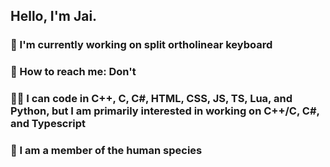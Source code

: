 ## Hello, I'm Jai.

### 💪 I'm currently working on split ortholinear keyboard
### 🤙 How to reach me: Don't
### 👨‍💻 I can code in C++, C, C#, HTML, CSS, JS, TS, Lua, and Python, but I am primarily interested in working on C++/C, C#, and Typescript
### 🦍 I am a member of the human species

